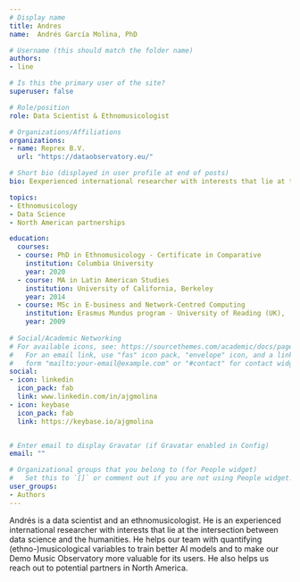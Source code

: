 ```yaml
---
# Display name
title: Andres
name:  Andrés García Molina, PhD

# Username (this should match the folder name)
authors:
- line

# Is this the primary user of the site?
superuser: false

# Role/position
role: Data Scientist & Ethnomusicologist

# Organizations/Affiliations
organizations:
- name: Reprex B.V.
  url: "https://dataobservatory.eu/"

# Short bio (displayed in user profile at end of posts)
bio: Eexperienced international researcher with interests that lie at the intersection between data science and the humanities.

topics:
- Ethnomusicology
- Data Science
- North American partnerships

education:
  courses:
  - course: PhD in Ethnomusicology - Certificate in Comparative           Literature and Society
    institution: Columbia University
    year: 2020
  - course: MA in Latin American Studies
    institution: University of California, Berkeley
    year: 2014
  - course: MSc in E-business and Network-Centred Computing
    institution: Erasmus Mundus program - University of Reading (UK),     Aristotle University of Thessaloniki (Greece), Universidad Carlos      III Madrid (Spain)
    year: 2009
    
# Social/Academic Networking
# For available icons, see: https://sourcethemes.com/academic/docs/page-builder/#icons
#   For an email link, use "fas" icon pack, "envelope" icon, and a link in the
#   form "mailto:your-email@example.com" or "#contact" for contact widget.
social:
- icon: linkedin
  icon_pack: fab
  link: www.linkedin.com/in/ajgmolina
- icon: keybase
  icon_pack: fab
  link: https://keybase.io/ajgmolina


# Enter email to display Gravatar (if Gravatar enabled in Config)
email: ""

# Organizational groups that you belong to (for People widget)
#   Set this to `[]` or comment out if you are not using People widget.
user_groups:
- Authors
---
```


Andrés is a data scientist and an ethnomusicologist. He is an experienced international researcher with interests that lie at the intersection between data science and the humanities. He helps our team with quantifying (ethno-)musicological variables to train better AI models and to make our Demo Music Observatory more valuable for its users. He also helps us reach out to potential partners in North America.